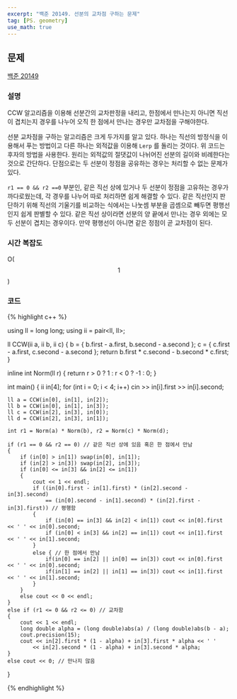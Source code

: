 ```yaml
---
excerpt: "백준 20149. 선분의 교차점 구하는 문제"
tag: [PS. geometry]
use_math: true
---
```


## 문제

[백준 20149](https://www.acmicpc.net/problem/20149)


### 설명

CCW 알고리즘을 이용해 선분간의 교차판정을 내리고, 한점에서 만나는지 아니면 직선이 겹치는지 경우를 나누어 오직 한 점에서 만나는 경우만 교차점을 구해야한다. 

선분 교차점을 구하는 알고리즘은 크게 두가지를 알고 있다. 하나는 직선의 방정식을 이용해서 푸는 방법이고 다른 하나는 외적값을 이용해 ```Lerp``` 를 돌리는 것이다. 위 코드는 후자의 방법을 사용한다. 원리는  외적값의 절댓값이 나뉘어진 선분의 길이와 비례한다는 것으로 간단하다. 단점으로는 두 선분이 정점을 공유하는 경우는 처리할 수 없는 문제가 있다. 

```r1 == 0 && r2 ==0``` 부분인, 같은 직선 상에 있거나 두 선분이 정점을 고유하는 경우가 까다로웠는데, 각 경우를 나누어 따로 처리하면 쉽게 해결할 수 있다. 같은 직선인지 판단하기 위해 직선의 기울기를 비교하는 식에서는 나눗셈 부분을 곱셈으로 빼두면 평행선인지 쉽게 판별할 수 있다. 같은 직선 상이라면 선분의 양 끝에서 만나는 경우 외에는 모두 선분이 겹치는 경우이다. 만약 평행선이 아니면 같은 정점이 곧 교차점이 된다.


### 시간 복잡도

O($$1$$)


### 코드

{% highlight c++ %}

using ll = long long;
using ii = pair<ll, ll>;

ll CCW(ii a, ii b, ii c)
{
	b = { b.first - a.first, b.second - a.second };
	c = { c.first - a.first, c.second - a.second };
	return b.first * c.second - b.second * c.first;
}

inline int Norm(ll r) { return r > 0 ? 1 : r < 0 ? -1 : 0; }

int main()
{
	ii in[4];
	for (int i = 0; i < 4; i++)
		cin >> in[i].first >> in[i].second;

	ll a = CCW(in[0], in[1], in[2]);
	ll b = CCW(in[0], in[1], in[3]);
	ll c = CCW(in[2], in[3], in[0]);
	ll d = CCW(in[2], in[3], in[1]);
	
	int r1 = Norm(a) * Norm(b), r2 = Norm(c) * Norm(d);
	
	if (r1 == 0 && r2 == 0) // 같은 직선 상에 있음 혹은 한 점에서 만남
	{
		if (in[0] > in[1]) swap(in[0], in[1]);
		if (in[2] > in[3]) swap(in[2], in[3]);
		if (in[0] <= in[3] && in[2] <= in[1])
		{
			cout << 1 << endl;
			if ((in[0].first - in[1].first) * (in[2].second - in[3].second) 
				== (in[0].second - in[1].second) * (in[2].first - in[3].first)) // 평행함 
			{
				if (in[0] == in[3] && in[2] < in[1]) cout << in[0].first << ' ' << in[0].second;
				if (in[0] < in[3] && in[2] == in[1]) cout << in[1].first << ' ' << in[1].second;
			}
			else { // 한 점에서 만남
				if(in[0] == in[2] || in[0] == in[3]) cout << in[0].first << ' ' << in[0].second;
				if(in[1] == in[2] || in[1] == in[3]) cout << in[1].first << ' ' << in[1].second;
			}
		}
		else cout << 0 << endl;
	}
	else if (r1 <= 0 && r2 <= 0) // 교차함
	{
		cout << 1 << endl;
		long double alpha = (long double)abs(a) / (long double)abs(b - a);
		cout.precision(15);
		cout << in[2].first * (1 - alpha) + in[3].first * alpha << ' '
			<< in[2].second * (1 - alpha) + in[3].second * alpha;
	}
	else cout << 0; // 만나지 않음
}

{% endhighlight %}


